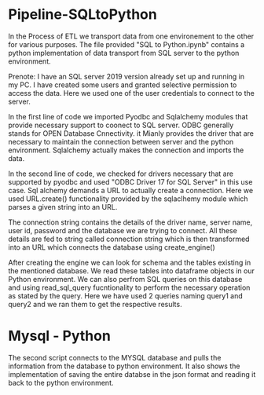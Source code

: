 # Pipeline-SQLtoPython
In the Process of ETL we transport data from one environement to the other for various purposes. The file provided "SQL to Python.ipynb" contains a python implementation of data transport from SQL server to the python environment. 

Prenote:
I have an SQL server 2019 version already set up and running in my PC. I have created some users and granted selective permission to access the data. Here we used one of the user credentials to connect to the server. 


In the first line of code we imported Pyodbc and Sqlalchemy modules that provide necessary support to coonect to SQL server. ODBC generally stands for OPEN Database Cnnectivity. it Mianly provides the driver that are necessary to maintain the connection between server and the python environment. Sqlalchemy actually makes the connection and imports the data.

In the second line of code, we checked for drivers necessary that are supported by pyodbc and used "ODBC Driver 17 for SQL Server" in this use case. Sql alchemy demands a URL to actually create a connection. Here we used URL.create() functionality provided by the sqlaclhemy module which parses a given string into an URL.

The connection string contains the details of the driver name, server name, user id, password and the database we are trying to connect. All these details are fed to string called connection string which is then transformed into an URL which connects the database using create_engine()

After creating the engine we can look for schema and the tables existing in the mentioned database. We read these tables into dataframe objects in our Python environment. We can also perfrom SQL queries on this database and using read_sql_query fucntionality to perform the necessary operation as stated by the query. Here we have used 2 queries naming query1 and query2 and we ran them to get the respective results.


# Mysql - Python
The second script connects to the MYSQL database and pulls the information from the database to python environment. It also shows the implementation of saving the entire databse in the json format and reading it back to the python environment.
